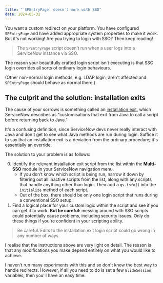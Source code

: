 ```yaml
---
title: "`SPEntryPage` doesn't work with SSO"
date: 2024-05-31
---
```


You want a custom redirect on your platform. You have configured `SPEntryPage` and have added appropriate system properties to make it work. But it's not working! Are you trying to login with SSO? Then keep reading!

> The `SPEntryPage` script doesn't run when a user logs into a ServiceNow instance via SSO.

The reason your beautifully crafted login script isn't executing is that SSO login overrides all sorts of ordinary login behaviours.

(Other non-normal login methods, e.g. LDAP login, aren't affected and `SPEntryPage` should behave as normal there.)

## The culprit and the solution: installation exits

The cause of your sorrows is something called an [installation exit](https://docs.servicenow.com/bundle/washingtondc-platform-security/page/script/server-scripting/reference/r_InstallationExits.html), which ServiceNow describes as "customisations that exit from Java to call a script before returning back to Java."

It's a confusing definition, since ServiceNow devs never really interact with Java and don't get to see what Java methods are run during login. Suffice it to say that an installation exit is a deviation from the ordinary procedure; it's essentially an override.

The solution to your problem is as follows:

0. Identify the relevant installation exit script from the list within the **Multi-SSO** module in your ServiceNow navigation menu.
    - If you don't know which script is being run, narrow it down by filtering out all inactive scripts from the list, along with any scripts that handle anything other than login. Then add a `gs.info()` into the `initialize` method of each script.
    - Out of the box, there should be only one login script that runs during a conventional SSO setup.
1. Find a logical place for your custom logic within the script and see if you can get it to work. **But be careful:** messing around with SSO scripts could potentially cause problems, including security issues. Only do these things if you're confident in your scripting ability.

> Be careful. Edits to the installation exit login script could go wrong in any number of ways.

I realise that the instructions above are very light on detail. The reason is that any modifications you make depend entirely on what you would like to achieve.

I haven't run many experiments with this and so don't know the best way to handle redirects. However, if all you need to do is set a few `GlideSession` variables, then you'll have an easy time.
